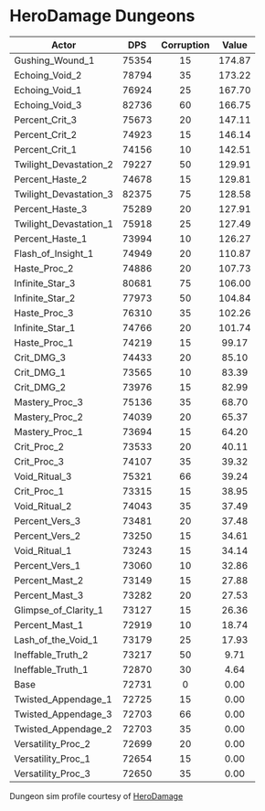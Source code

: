 # HeroDamage Dungeons
| Actor | DPS | Corruption | Value |
|---|:---:|:---:|:---:|
|Gushing_Wound_1|75354|15|174.87|
|Echoing_Void_2|78794|35|173.22|
|Echoing_Void_1|76924|25|167.70|
|Echoing_Void_3|82736|60|166.75|
|Percent_Crit_3|75673|20|147.11|
|Percent_Crit_2|74923|15|146.14|
|Percent_Crit_1|74156|10|142.51|
|Twilight_Devastation_2|79227|50|129.91|
|Percent_Haste_2|74678|15|129.81|
|Twilight_Devastation_3|82375|75|128.58|
|Percent_Haste_3|75289|20|127.91|
|Twilight_Devastation_1|75918|25|127.49|
|Percent_Haste_1|73994|10|126.27|
|Flash_of_Insight_1|74949|20|110.87|
|Haste_Proc_2|74886|20|107.73|
|Infinite_Star_3|80681|75|106.00|
|Infinite_Star_2|77973|50|104.84|
|Haste_Proc_3|76310|35|102.26|
|Infinite_Star_1|74766|20|101.74|
|Haste_Proc_1|74219|15|99.17|
|Crit_DMG_3|74433|20|85.10|
|Crit_DMG_1|73565|10|83.39|
|Crit_DMG_2|73976|15|82.99|
|Mastery_Proc_3|75136|35|68.70|
|Mastery_Proc_2|74039|20|65.37|
|Mastery_Proc_1|73694|15|64.20|
|Crit_Proc_2|73533|20|40.11|
|Crit_Proc_3|74107|35|39.32|
|Void_Ritual_3|75321|66|39.24|
|Crit_Proc_1|73315|15|38.95|
|Void_Ritual_2|74043|35|37.49|
|Percent_Vers_3|73481|20|37.48|
|Percent_Vers_2|73250|15|34.61|
|Void_Ritual_1|73243|15|34.14|
|Percent_Vers_1|73060|10|32.86|
|Percent_Mast_2|73149|15|27.88|
|Percent_Mast_3|73282|20|27.53|
|Glimpse_of_Clarity_1|73127|15|26.36|
|Percent_Mast_1|72919|10|18.74|
|Lash_of_the_Void_1|73179|25|17.93|
|Ineffable_Truth_2|73217|50|9.71|
|Ineffable_Truth_1|72870|30|4.64|
|Base|72731|0|0.00|
|Twisted_Appendage_1|72725|15|0.00|
|Twisted_Appendage_3|72703|66|0.00|
|Twisted_Appendage_2|72703|35|0.00|
|Versatility_Proc_2|72699|20|0.00|
|Versatility_Proc_1|72654|15|0.00|
|Versatility_Proc_3|72650|35|0.00|

 Dungeon sim profile courtesy of [HeroDamage](https://www.herodamage.com/)